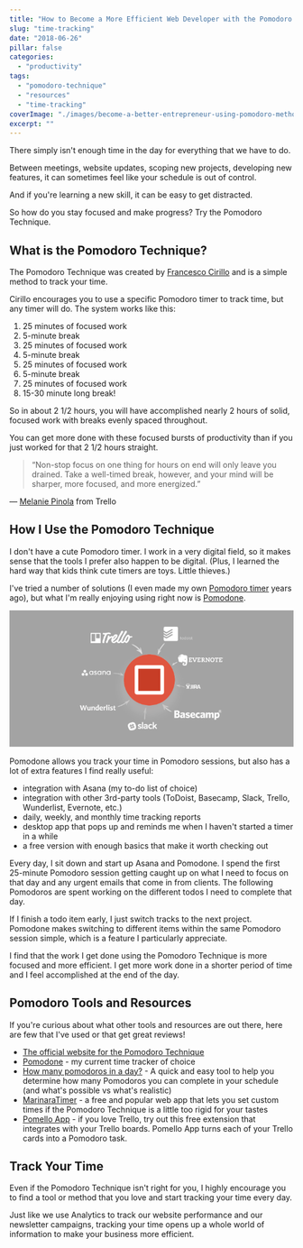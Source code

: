 ```yaml
---
title: "How to Become a More Efficient Web Developer with the Pomodoro Technique"
slug: "time-tracking"
date: "2018-06-26"
pillar: false
categories: 
  - "productivity"
tags: 
  - "pomodoro-technique"
  - "resources"
  - "time-tracking"
coverImage: "./images/become-a-better-entrepreneur-using-pomodoro-method.png"
excerpt: ""
---
```


There simply isn't enough time in the day for everything that we have to do.

Between meetings, website updates, scoping new projects, developing new features, it can sometimes feel like your schedule is out of control.

And if you're learning a new skill, it can be easy to get distracted.

So how do you stay focused and make progress? Try the Pomodoro Technique.

## What is the Pomodoro Technique?

The Pomodoro Technique was created by [Francesco Cirillo](https://francescocirillo.com/) and is a simple method to track your time.

Cirillo encourages you to use a specific Pomodoro timer to track time, but any timer will do. The system works like this:

1. 25 minutes of focused work
2. 5-minute break
3. 25 minutes of focused work
4. 5-minute break
5. 25 minutes of focused work
6. 5-minute break
7. 25 minutes of focused work
8. 15-30 minute long break!

So in about 2 1/2 hours, you will have accomplished nearly 2 hours of solid, focused work with breaks evenly spaced throughout.

You can get more done with these focused bursts of productivity than if you just worked for that 2 1/2 hours straight.

> “Non-stop focus on one thing for hours on end will only leave you drained. Take a well-timed break, however, and your mind will be sharper, more focused, and more energized.”

— [Melanie Pinola](https://blog.trello.com/taking-breaks-key-productivity) from Trello

## How I Use the Pomodoro Technique

I don't have a cute Pomodoro timer. I work in a very digital field, so it makes sense that the tools I prefer also happen to be digital. (Plus, I learned the hard way that kids think cute timers are toys. Little thieves.)

I've tried a number of solutions (I even made my own [Pomodoro timer](http://hrtovey.github.io/pomodoro-timer) years ago), but what I'm really enjoying using right now is [Pomodone](https://pomodoneapp.com/).

![ Pomodone has a ton of different integrations including popular tools like ToDoist, Trello, Asana, and more. ](./images/pomodone.png)

Pomodone allows you track your time in Pomodoro sessions, but also has a lot of extra features I find really useful:

- integration with Asana (my to-do list of choice)
- integration with other 3rd-party tools (ToDoist, Basecamp, Slack, Trello, Wunderlist, Evernote, etc.)
- daily, weekly, and monthly time tracking reports
- desktop app that pops up and reminds me when I haven't started a timer in a while
- a free version with enough basics that make it worth checking out

Every day, I sit down and start up Asana and Pomodone. I spend the first 25-minute Pomodoro session getting caught up on what I need to focus on that day and any urgent emails that come in from clients. The following Pomodoros are spent working on the different todos I need to complete that day.

If I finish a todo item early, I just switch tracks to the next project. Pomodone makes switching to different items within the same Pomodoro session simple, which is a feature I particularly appreciate.

I find that the work I get done using the Pomodoro Technique is more focused and more efficient. I get more work done in a shorter period of time and I feel accomplished at the end of the day.

## Pomodoro Tools and Resources

If you're curious about what other tools and resources are out there, here are few that I've used or that get great reviews!

- [The official website for the Pomodoro Technique](https://francescocirillo.com/)
- [Pomodone](https://pomodoneapp.com/) - my current time tracker of choice
- [How many pomodoros in a day?](https://pathjet.com/how-many-pomodoros) - A quick and easy tool to help you determine how many Pomodoros you can complete in your schedule (and what's possible vs what's realistic)
- [MarinaraTimer](https://www.marinaratimer.com/) - a free and popular web app that lets you set custom times if the Pomodoro Technique is a little too rigid for your tastes
- [Pomello App](https://pomelloapp.com/) - if you love Trello, try out this free extension that integrates with your Trello boards. Pomello App turns each of your Trello cards into a Pomodoro task.

## Track Your Time

Even if the Pomodoro Technique isn't right for you, I highly encourage you to find a tool or method that you love and start tracking your time every day.

Just like we use Analytics to track our website performance and our newsletter campaigns, tracking your time opens up a whole world of information to make your business more efficient.